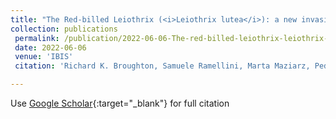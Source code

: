 ```yaml
---
title: "The Red-billed Leiothrix (<i>Leiothrix lutea</i>): a new invasive species for Britain"
collection: publications
 permalink: /publication/2022-06-06-The-red-billed-leiothrix-leiothrix-lutea-a-new-invasive-species-for-britain.md
 date: 2022-06-06
 venue: 'IBIS'
 citation: 'Richard K. Broughton, Samuele Ramellini, Marta Maziarz, Pedro F. Pereira &quot;The Red-billed Leiothrix <i>Leiothrix lutea</i> a new invasive species for Britain. IBIS'

---
```

 Use [Google Scholar](https://scholar.google.it/scholar?hl=en&as_sdt=0%2C5&q=The+Red%E2%80%90billed+Leiothrix+%28Leiothrix+lutea%29%3A+a+new+invasive+species+for+Britain%3F&btnG=){:target="_blank"} for full citation

